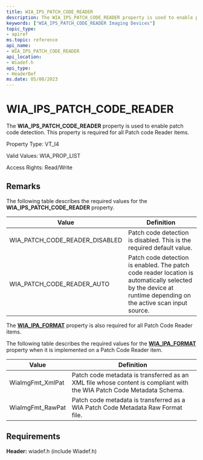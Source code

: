 ```yaml
---
title: WIA_IPS_PATCH_CODE_READER
description: The WIA_IPS_PATCH_CODE_READER property is used to enable patch code detection. This property is required for all Patch code Reader items.
keywords: ["WIA_IPS_PATCH_CODE_READER Imaging Devices"]
topic_type:
- apiref
ms.topic: reference
api_name:
- WIA_IPS_PATCH_CODE_READER
api_location:
- Wiadef.h
api_type:
- HeaderDef
ms.date: 05/08/2023
---
```


# WIA_IPS_PATCH_CODE_READER

The **WIA_IPS_PATCH_CODE_READER** property is used to enable patch code detection. This property is required for all Patch code Reader items.

Property Type: VT_I4

Valid Values: WIA_PROP_LIST

Access Rights: Read/Write

## Remarks

The following table describes the required values for the **WIA_IPS_PATCH_CODE_READER** property.

| Value | Definition |
|--|--|
| WIA_PATCH_CODE_READER_DISABLED | Patch code detection is disabled. This is the required default value. |
| WIA_PATCH_CODE_READER_AUTO | Patch code detection is enabled. The patch code reader location is automatically selected by the device at runtime depending on the active scan input source. |

The [**WIA_IPA_FORMAT**](wia-ipa-format.md) property is also required for all Patch Code Reader items.

The following table describes the required values for the [**WIA_IPA_FORMAT**](wia-ipa-format.md) property when it is implemented on a Patch Code Reader item.

| Value | Definition |
|--|--|
| WiaImgFmt_XmlPat | Patch code metadata is transferred as an XML file whose content is compliant with the WIA Patch Code Metadata Schema. |
| WiaImgFmt_RawPat | Patch code metadata is transferred as a WIA Patch Code Metadata Raw Format file. |

## Requirements

**Header:** wiadef.h (include Wiadef.h)
